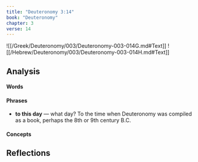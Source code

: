```yaml
---
title: "Deuteronomy 3:14"
book: "Deuteronomy"
chapter: 3
verse: 14
---
```

![[/Greek/Deuteronomy/003/Deuteronomy-003-014G.md#Text]]
![[/Hebrew/Deuteronomy/003/Deuteronomy-003-014H.md#Text]]

## Analysis

#### Words

#### Phrases
- **to this day** — what day?  To the time when Deuteronomy was compiled as a book, perhaps the 8th or 9th century B.C.

#### Concepts

## Reflections
